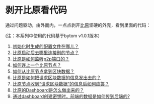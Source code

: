 剥开比原看代码
===========

通过问题驱动，由外而内，一点点剥开[比原](https://github.com/Bytom/bytom)坚硬的外壳，看到里面的代码：

(注：本系列中使用的代码基于bytom v1.0.1版本)

1. [初始化时生成的配置文件在哪儿？](https://github.com/freewind/bytom.win/blob/master/101.%E5%89%A5%E5%BC%80%E6%AF%94%E5%8E%9F%E7%9C%8B%E4%BB%A3%E7%A0%81-%E5%88%9D%E5%A7%8B%E5%8C%96%E6%97%B6%E7%94%9F%E6%88%90%E7%9A%84%E9%85%8D%E7%BD%AE%E6%96%87%E4%BB%B6%E5%9C%A8%E5%93%AA%E5%84%BF.md)
1. [比原启动后去哪里连接别的节点？](https://github.com/freewind/bytom.win/blob/master/102.%E5%89%A5%E5%BC%80%E6%AF%94%E5%8E%9F%E7%9C%8B%E4%BB%A3%E7%A0%81-%E6%AF%94%E5%8E%9F%E5%90%AF%E5%8A%A8%E5%90%8E%E5%8E%BB%E5%93%AA%E9%87%8C%E8%BF%9E%E6%8E%A5%E5%88%AB%E7%9A%84%E8%8A%82%E7%82%B9.md)
1. [比原是如何监听p2p端口的？](https://github.com/freewind/bytom.win/blob/master/103.%E5%89%A5%E5%BC%80%E6%AF%94%E5%8E%9F%E7%9C%8B%E4%BB%A3%E7%A0%81-%E6%AF%94%E5%8E%9F%E6%98%AF%E5%A6%82%E4%BD%95%E7%9B%91%E5%90%ACp2p%E7%AB%AF%E5%8F%A3%E7%9A%84.md)
1. [如何连上一个比原节点？](https://github.com/freewind/bytom.win/blob/master/104.%E5%89%A5%E5%BC%80%E6%AF%94%E5%8E%9F%E7%9C%8B%E4%BB%A3%E7%A0%81-%E5%A6%82%E4%BD%95%E8%BF%9E%E4%B8%8A%E4%B8%80%E4%B8%AA%E6%AF%94%E5%8E%9F%E8%8A%82%E7%82%B9.md)
1. [如何从比原节点拿到区块数据？](https://github.com/freewind/bytom.win/blob/master/105.%E5%89%A5%E5%BC%80%E6%AF%94%E5%8E%9F%E7%9C%8B%E4%BB%A3%E7%A0%81-%E5%A6%82%E4%BD%95%E4%BB%8E%E6%AF%94%E5%8E%9F%E8%8A%82%E7%82%B9%E6%8B%BF%E5%88%B0%E5%8C%BA%E5%9D%97%E6%95%B0%E6%8D%AE.md)
1. [比原是如何把请求区块数据的信息发出去的？](https://github.com/freewind/bytom.win/blob/master/106.%E5%89%A5%E5%BC%80%E6%AF%94%E5%8E%9F%E7%9C%8B%E4%BB%A3%E7%A0%81-%E6%AF%94%E5%8E%9F%E6%98%AF%E5%A6%82%E4%BD%95%E6%8A%8A%E8%AF%B7%E6%B1%82%E5%8C%BA%E5%9D%97%E6%95%B0%E6%8D%AE%E7%9A%84%E4%BF%A1%E6%81%AF%E5%8F%91%E5%87%BA%E5%8E%BB%E7%9A%84.md)
1. [比原节点收到“请求区块数据”的信息后如何应答？](https://github.com/freewind/bytom.win/blob/master/107.%E5%89%A5%E5%BC%80%E6%AF%94%E5%8E%9F%E7%9C%8B%E4%BB%A3%E7%A0%81-%E6%AF%94%E5%8E%9F%E8%8A%82%E7%82%B9%E6%94%B6%E5%88%B0%E2%80%9C%E8%AF%B7%E6%B1%82%E5%8C%BA%E5%9D%97%E6%95%B0%E6%8D%AE%E2%80%9D%E7%9A%84%E4%BF%A1%E6%81%AF%E5%90%8E%E5%A6%82%E4%BD%95%E5%BA%94%E7%AD%94.md)
1. [比原的Dashboard是怎么做出来的？](https://github.com/freewind/bytom.win/blob/master/108.%E5%89%A5%E5%BC%80%E6%AF%94%E5%8E%9F%E7%9C%8B%E4%BB%A3%E7%A0%81-%E6%AF%94%E5%8E%9F%E7%9A%84Dashboard%E6%98%AF%E6%80%8E%E4%B9%88%E5%81%9A%E5%87%BA%E6%9D%A5%E7%9A%84.md)
1. [通过dashboard创建密钥时，前端的数据是如何传到后端的?](https://github.com/freewind/bytom.win/blob/master/109.%E5%89%A5%E5%BC%80%E6%AF%94%E5%8E%9F%E7%9C%8B%E4%BB%A3%E7%A0%81-%E9%80%9A%E8%BF%87dashboard%E5%88%9B%E5%BB%BA%E5%AF%86%E9%92%A5%E6%97%B6%EF%BC%8C%E5%89%8D%E7%AB%AF%E7%9A%84%E6%95%B0%E6%8D%AE%E6%98%AF%E5%A6%82%E4%BD%95%E4%BC%A0%E5%88%B0%E5%90%8E%E7%AB%AF%E7%9A%84.md)
